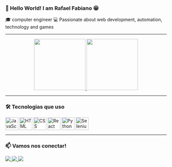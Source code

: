 
### 👋 Hello World! I am Rafael Fabiano 😁

🎓 computer engineer
💻 Passionate about web development, automation, technology and games

---

<div align="center">
  <a href="https://github.com/rafapili">
    <img height="160em" src="https://github-readme-stats.vercel.app/api?username=rafapili&show_icons=true&theme=dracula&include_all_commits=true&count_private=true"/>
    <img height="160em" src="https://github-readme-stats.vercel.app/api/top-langs/?username=rafapili&layout=compact&langs_count=8&theme=dracula"/>
  </a>
</div>

---

### 🛠️ Tecnologias que uso

<div style="display: inline_block">
  <img align="center" alt="JavaScript" height="40" width="40" src="https://cdn.jsdelivr.net/gh/devicons/devicon/icons/javascript/javascript-original.svg"/>
  <img align="center" alt="HTML" height="40" width="40" src="https://cdn.jsdelivr.net/gh/devicons/devicon/icons/html5/html5-original.svg"/>
  <img align="center" alt="CSS" height="40" width="40" src="https://cdn.jsdelivr.net/gh/devicons/devicon/icons/css3/css3-original.svg"/>
  <img align="center" alt="React" height="40" width="40" src="https://cdn.jsdelivr.net/gh/devicons/devicon/icons/react/react-original.svg"/>
  <img align="center" alt="Python" height="40" width="40" src="https://cdn.jsdelivr.net/gh/devicons/devicon/icons/python/python-original.svg"/>
  <img align="center" alt="Selenium" height="40" width="40" src="https://cdn.jsdelivr.net/gh/devicons/devicon/icons/selenium/selenium-original.svg"/>
</div>

---

### 📫 Vamos nos conectar!

<div>
  <a href="https://www.linkedin.com/in/rafael-fabiano-b61012218/" target="_blank">
    <img src="https://img.shields.io/badge/-LinkedIn-%230077B5?style=for-the-badge&logo=linkedin&logoColor=white">
  </a>
  <a href="mailto:adolude8@gmail.com" target="_blank">
    <img src="https://img.shields.io/badge/-Gmail-%23D14836?style=for-the-badge&logo=gmail&logoColor=white">
  </a>
  <a href="https://www.instagram.com/" target="_blank">
    <img src="https://img.shields.io/badge/-Instagram-%23E4405F?style=for-the-badge&logo=instagram&logoColor=white">
  </a>
</div>

